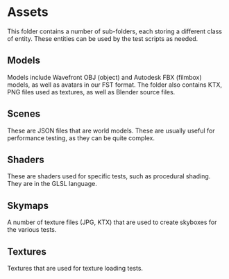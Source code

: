 # Assets
This folder contains a number of sub-folders, each storing a different class of entity.  These entities can be used by the test scripts as needed.
## Models
Models include Wavefront OBJ (object) and Autodesk FBX (filmbox) models, as well as avatars in our FST format.  The folder also contains KTX, PNG files used as textures, as well as Blender source files.
## Scenes
These are JSON files that are world models.  These are usually useful for performance testing, as they can be quite complex.
## Shaders
These are shaders used for specific tests, such as procedural shading.  They are in the GLSL language.
## Skymaps
A number of texture files (JPG, KTX) that are used to create skyboxes for the various tests.
## Textures
Textures that are used for texture loading tests.



